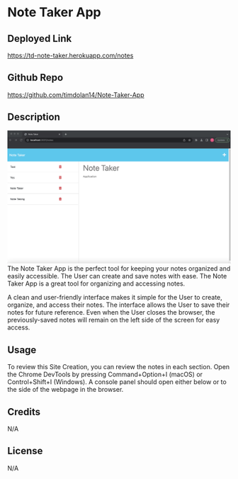 # Note Taker App

## Deployed Link
https://td-note-taker.herokuapp.com/notes

## Github Repo

https://github.com/timdolan14/Note-Taker-App

## Description 

![Screenshot](./Assets/App%20Screenshot.png)
The Note Taker App is the perfect tool for keeping your notes organized and easily accessible. The User can create and save notes with ease. The Note Taker App is a great tool for organizing and accessing notes.

A clean and user-friendly interface makes it simple for the User to create, organize, and access their notes. The interface allows the User to save their notes for future reference. Even when the User closes the browser, the previously-saved notes will remain on the left side of the screen for easy access.


## Usage

To review this Site Creation, you can review the notes in each section. Open the Chrome DevTools by pressing Command+Option+I (macOS) or Control+Shift+I (Windows). A console panel should open either below or to the side of the webpage in the browser.

## Credits

N/A

## License

N/A
